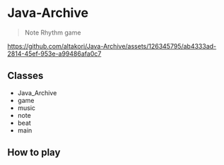 # Java-Archive
> Note Rhythm game


https://github.com/altakori/Java-Archive/assets/126345795/ab4333ad-2814-45ef-953e-a99486afa0c7

## Classes
- Java_Archive
- game
- music
- note
- beat
- main

## How to play
